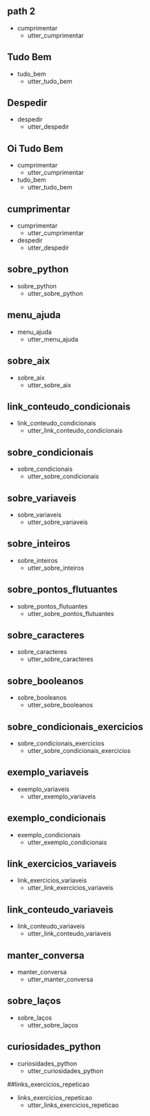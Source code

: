 ## path 2
* cumprimentar
    - utter_cumprimentar

## Tudo Bem
* tudo_bem
    - utter_tudo_bem

## Despedir
* despedir
    - utter_despedir

## Oi Tudo Bem
* cumprimentar
    - utter_cumprimentar
* tudo_bem
    - utter_tudo_bem

## cumprimentar
* cumprimentar
    - utter_cumprimentar
* despedir
    - utter_despedir

## sobre_python
* sobre_python
  - utter_sobre_python

## menu_ajuda
* menu_ajuda
    - utter_menu_ajuda

## sobre_aix
* sobre_aix
  - utter_sobre_aix

## link_conteudo_condicionais
* link_conteudo_condicionais
    - utter_link_conteudo_condicionais

## sobre_condicionais
* sobre_condicionais
    - utter_sobre_condicionais

## sobre_variaveis
* sobre_variaveis
    - utter_sobre_variaveis

## sobre_inteiros
* sobre_inteiros
    - utter_sobre_inteiros

## sobre_pontos_flutuantes
* sobre_pontos_flutuantes
    - utter_sobre_pontos_flutuantes

## sobre_caracteres
* sobre_caracteres
    - utter_sobre_caracteres

## sobre_booleanos
* sobre_booleanos
    - utter_sobre_booleanos

## sobre_condicionais_exercicios
* sobre_condicionais_exercicios
    - utter_sobre_condicionais_exercicios

## exemplo_variaveis
* exemplo_variaveis
    - utter_exemplo_variaveis

## exemplo_condicionais
* exemplo_condicionais
    - utter_exemplo_condicionais

## link_exercicios_variaveis
* link_exercicios_variaveis
    - utter_link_exercicios_variaveis

## link_conteudo_variaveis
* link_conteudo_variaveis
    - utter_link_conteudo_variaveis

## manter_conversa
* manter_conversa
    - utter_manter_conversa

## sobre_laços
* sobre_laços
    - utter_sobre_laços
    
## curiosidades_python
* curiosidades_python
    - utter_curiosidades_python
    
##links_exercicios_repeticao
* links_exercicios_repeticao
    - utter_links_exercicios_repeticao